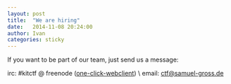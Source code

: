 ```yaml
---
layout: post
title:  "We are hiring"
date:   2014-11-08 20:24:00
author: Ivan
categories: sticky
---
```


If you want to be part of our team, just send us a message:

irc: #kitctf @ freenode ([one-click-webclient](http://tinyurl.com/kitctf-irc)) \\
email: ctf@samuel-gross.de

